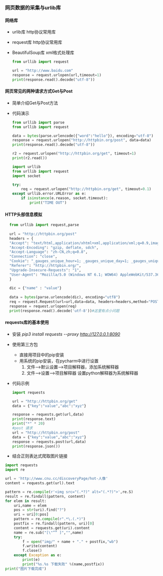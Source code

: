 ### 网页数据的采集与urlib库

#### 网络库

+ urlib库      http协议常用库

+ request库 http协议常用库

+ BeautifulSoup库 xml格式处理库

  ```python
  from urllib import request
  
  url = "http://www.baidu.com"
  response = request.urlopen(url,timeout=1)
  print(response.read().decode("utf-8"))
  ```
#### 网页常见的两种请求方式Get与Post

+ 简单介绍Get与Post方法

+ 代码演示

  ```python
  from urllib import parse
  from urllib import request
  
  data = bytes(parse.urlencode({"word":"hello"}), encoding="utf-8")
  response = request.urlopen("http://httpbin.org/post", data=data)
  print(response.read().decode("utf-8"))
  
  r2 = request.urlopen("http://httpbin.org/get", timeout=1)
  print(r2.read())
  ```

  ```python
  import urllib
  from urllib import request
  import socket
  
  try:
      req = request.urlopen("http://httpbin.org/get", timeout=0.1)
  except urllib.error.URLError as e:
      if isinstance(e.reason, socket.timeout):
          print("TIME OUT")
  ```

#### HTTP头部信息模拟

```python
  from urllib import request,parse
  
  url = "http://httpbin.org/post"
  headers = {
  "Accept": "text/html,application/xhtml+xml,application/xml;q=0.9,image/webp,*/*;q=0.8",
  "Accept-Encoding": "gzip, deflate, sdch",
  "Accept-Language": "zh-CN,zh;q=0.8",
  "Connection": "close",
  "Cookie": "_gauges_unique_hour=1; _gauges_unique_day=1; _gauges_unique_month=1; _gauges_unique_year=1; _gauges_unique=1",
  "Referer": "http://httpbin.org/",
  "Upgrade-Insecure-Requests": "1",
  "User-Agent": "Mozilla/5.0 (Windows NT 6.1; WOW64) AppleWebKit/537.36 (KHTML, like Gecko) Chrome/57.0.2987.98 Safari/537.36 LBBROWSER"
  }
  
  dic = {"name" : "value"}
  
  data = bytes(parse.urlencode(dic), encoding="utf8")
  req = request.Request(url=url,data=data, headers=headers,method="POST")
  response = request.urlopen(req)
  print(response.read().decode('utf-8'))#这里有点小问题
```

#### requests库的基本使用

+ 安装 *pip3 install requests --proxy http://127.0.0.1:8090*

+ 使用第三方包
	+ 直接用项目中的pip安装
	+ 用系统的pip安装，在pycharm中进行设置
		1. 文件-->默认设置-->项目解释器，添加系统解释器
		2. 文件-->设置-->项目解释器  设置python解释器为系统解释器

+ 代码示例
	```python
	import requests
	
	url = "http://httpbin.org/get"
	data = {"key":"value","abc":"xyz"}
	
	response = requests.get(url,data)
	print(response.text)
	print("*" * 20)
	#post 请求
	url = "http://httpbin.org/post"
	data = {"key":"value","abc":"xyz"}
	response = requests.post(url,data)
	print(response.json())
	```
	
+ 结合正则表达式爬取图片链接

```python
import requests
import re

url = 'http://www.cnu.cc/discoveryPage/hot-人像'
content = requests.get(url).text

pattern = re.compile(r'<img src="(.*?)" alt="(.*?)">',re.S)
result = re.findall(pattern, content)
for elem in result:
    uri,name = elem
    pos = str(uri).find("?")
    uri = uri[0:pos]
    pattern = re.compile(r".*\.(.*)")
    postfix = re.findall(pattern, uri)[0]
    content = requests.get(uri).content
    name = re.sub("[\"”“ ]","",name)
    try:
        f = open("img/" + name + "." + postfix,"wb")
        f.write(content)
        f.close()
    except Exception as e:
        print(e)
        print("%s.%s 下载失败" %(name,postfix))
print("图片下载完成")
```